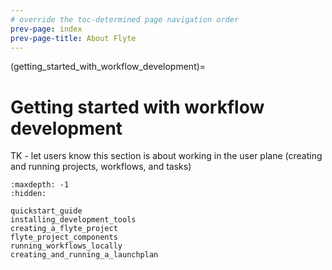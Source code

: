```yaml
---
# override the toc-determined page navigation order
prev-page: index
prev-page-title: About Flyte
---
```


(getting_started_with_workflow_development)=

# Getting started with workflow development

TK - let users know this section is about working in the user plane (creating and running projects, workflows, and tasks)

```{toctree}
:maxdepth: -1
:hidden:

quickstart_guide
installing_development_tools
creating_a_flyte_project
flyte_project_components
running_workflows_locally
creating_and_running_a_launchplan
```

